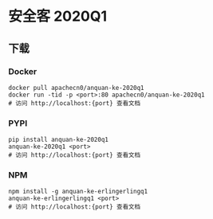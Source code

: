 # 安全客 2020Q1

## 下载

### Docker

```
docker pull apachecn0/anquan-ke-2020q1
docker run -tid -p <port>:80 apachecn0/anquan-ke-2020q1
# 访问 http://localhost:{port} 查看文档
```

### PYPI

```
pip install anquan-ke-2020q1
anquan-ke-2020q1 <port>
# 访问 http://localhost:{port} 查看文档
```

### NPM

```
npm install -g anquan-ke-erlingerlingq1
anquan-ke-erlingerlingq1 <port>
# 访问 http://localhost:{port} 查看文档
```